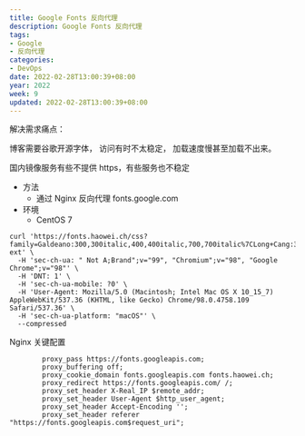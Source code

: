 ```yaml
---
title: Google Fonts 反向代理
description: Google Fonts 反向代理
tags:
- Google
- 反向代理
categories:
- DevOps
date: 2022-02-28T13:00:39+08:00
year: 2022
week: 9
updated: 2022-02-28T13:00:39+08:00
---
```


解决需求痛点：

博客需要谷歌开源字体， 访问有时不太稳定， 加载速度慢甚至加载不出来。

国内镜像服务有些不提供 https，有些服务也不稳定

<!-- more -->

* 方法
  * 通过 Nginx 反向代理 fonts.google.com
* 环境
  * CentOS 7

``` shell
curl 'https://fonts.haowei.ch/css?family=Galdeano:300,300italic,400,400italic,700,700italic%7CLong+Cang:300,300italic,400,400italic,700,700italic&display=swap&subset=latin,latin-ext' \
  -H 'sec-ch-ua: " Not A;Brand";v="99", "Chromium";v="98", "Google Chrome";v="98"' \
  -H 'DNT: 1' \
  -H 'sec-ch-ua-mobile: ?0' \
  -H 'User-Agent: Mozilla/5.0 (Macintosh; Intel Mac OS X 10_15_7) AppleWebKit/537.36 (KHTML, like Gecko) Chrome/98.0.4758.109 Safari/537.36' \
  -H 'sec-ch-ua-platform: "macOS"' \
  --compressed
```

Nginx 关键配置

```
        proxy_pass https://fonts.googleapis.com;
        proxy_buffering off;
        proxy_cookie_domain fonts.googleapis.com fonts.haowei.ch;
        proxy_redirect https://fonts.googleapis.com/ /;
        proxy_set_header X-Real_IP $remote_addr;
        proxy_set_header User-Agent $http_user_agent;
        proxy_set_header Accept-Encoding '';
        proxy_set_header referer "https://fonts.googleapis.com$request_uri";
```
